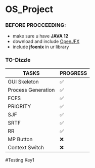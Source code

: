 # OS_Project

### BEFORE PROCCEEDING:
* make sure u have **JAVA 12**
* download and include [OpenJFX](https://openjfx.io/openjfx-docs/#install-javafx)
* include **jfoenix** in ur library

### TO-Dizzle
TASKS | PROGRESS
-|-
GUI Skeleton | ✅
Process Generation | ✅
FCFS | ✅
PRIORITY | ✅
SJF | ✅
SRTF | ✅
RR | ✅
MP Button | ❌
Context Switch | ❌

#Testing Key1

